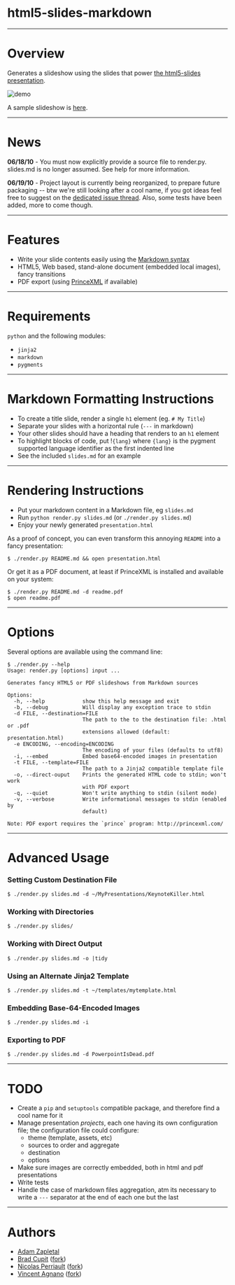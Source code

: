 html5-slides-markdown
=====================

---

Overview
========

Generates a slideshow using the slides that power
[the html5-slides presentation](http://apirocks.com/html5/html5.html).

![demo](http://files.droplr.com.s3.amazonaws.com/files/6619162/1bcGcm.html5_presentation.png)

A sample slideshow is [here](http://adamzap.com/random/html5-slides-markdown.html).

---

News
====

**06/18/10** - You must now explicitly provide a source file to render.py. slides.md is
no longer assumed. See help for more information.

**06/19/10** - Project layout is currently being reorganized, to prepare future packaging -- btw we're still looking after a cool name, if you got ideas feel free to suggest on the [dedicated issue thread](http://github.com/adamzap/html5-slides-markdown/issues#issue/7). Also, some tests have been added, more to come though.

---

Features
========

- Write your slide contents easily using the [Markdown syntax](http://daringfireball.net/projects/markdown/syntax)
- HTML5, Web based, stand-alone document (embedded local images), fancy transitions
- PDF export (using [PrinceXML](http://www.princexml.com/) if available)

---

Requirements
============

`python` and the following modules:

- `jinja2`
- `markdown`
- `pygments`

---

Markdown Formatting Instructions
================================

- To create a title slide, render a single `h1` element (eg. `# My Title`)
- Separate your slides with a horizontal rule (`---` in markdown)
- Your other slides should have a heading that renders to an `h1` element
- To highlight blocks of code, put !`{lang}` where `{lang}` is the pygment supported language identifier as the first indented line
- See the included `slides.md` for an example

---

Rendering Instructions
======================

- Put your markdown content in a Markdown file, eg `slides.md`
- Run `python render.py slides.md` (or `./render.py slides.md`)
- Enjoy your newly generated `presentation.html`

As a proof of concept, you can even transform this annoying `README` into a fancy presentation:

    $ ./render.py README.md && open presentation.html

Or get it as a PDF document, at least if PrinceXML is installed and available on your system:

    $ ./render.py README.md -d readme.pdf
    $ open readme.pdf

---

Options
=======

Several options are available using the command line:

    $ ./render.py --help
    Usage: render.py [options] input ...

    Generates fancy HTML5 or PDF slideshows from Markdown sources

    Options:
      -h, --help            show this help message and exit
      -b, --debug           Will display any exception trace to stdin
      -d FILE, --destination=FILE
                            The path to the to the destination file: .html or .pdf
                            extensions allowed (default: presentation.html)
      -e ENCODING, --encoding=ENCODING
                            The encoding of your files (defaults to utf8)
      -i, --embed           Embed base64-encoded images in presentation
      -t FILE, --template=FILE
                            The path to a Jinja2 compatible template file
      -o, --direct-ouput    Prints the generated HTML code to stdin; won't work
                            with PDF export
      -q, --quiet           Won't write anything to stdin (silent mode)
      -v, --verbose         Write informational messages to stdin (enabled by
                            default)

    Note: PDF export requires the `prince` program: http://princexml.com/

---

Advanced Usage
==============

### Setting Custom Destination File

    $ ./render.py slides.md -d ~/MyPresentations/KeynoteKiller.html

### Working with Directories

    $ ./render.py slides/

### Working with Direct Output

    $ ./render.py slides.md -o |tidy

### Using an Alternate Jinja2 Template

    $ ./render.py slides.md -t ~/templates/mytemplate.html

### Embedding Base-64-Encoded Images

    $ ./render.py slides.md -i

### Exporting to PDF

    $ ./render.py slides.md -d PowerpointIsDead.pdf

---

TODO
====

- Create a `pip` and `setuptools` compatible package, and therefore find a cool name for it
- Manage presentation *projects*, each one having its own configuration file; the configuration file could configure:
    - theme (template, assets, etc)
    - sources to order and aggregate
    - destination
    - options
- Make sure images are correctly embedded, both in html and pdf presentations
- Write tests
- Handle the case of markdown files aggregation, atm its necessary to write a `---` separator at the end of each one but the last

---

Authors
=======

- [Adam Zapletal](http://github.com/adamzap)
- [Brad Cupit](http://github.com/bradcupit) ([fork](http://github.com/bradcupit/html5-slides-markdown))
- [Nicolas Perriault](http://github.com/n1k0) ([fork](http://github.com/n1k0/html5-slides-markdown))
- [Vincent Agnano](http://github.com/vinyll) ([fork](http://github.com/vinyll/html5-slides-markdown))
